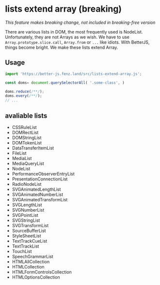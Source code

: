 # lists extend array (breaking)

_This feature makes breaking change, not included in *breaking-free* version_

There are various lists in DOM, the most frequently used is NodeList. Unfortunately, they are not Arrays as we wish. 
We have to use `Array.prototype.slice.call`, `Array.from` or `...` like idiots. 
With BetterJS, things become bright. We make these lists extend Array. 

## Usage

```javascript
import 'https://better-js.fenz.land/src/lists-extend-array.js';

const doms= document.querySelectorAll( '.some-class', )

doms.reduce(/**/);
doms.every(/**/);
// ...
```

## avaliable lists

* CSSRuleList
* DOMRectList
* DOMStringList
* DOMTokenList
* DataTransferItemList
* FileList
* MediaList
* MediaQueryList
* NodeList
* PerformanceObserverEntryList
* PresentationConnectionList
* RadioNodeList
* SVGAnimatedLengthList
* SVGAnimatedNumberList
* SVGAnimatedTransformList
* SVGLengthList
* SVGNumberList
* SVGPointList
* SVGStringList
* SVGTransformList
* SourceBufferList
* StyleSheetList
* TextTrackCueList
* TextTrackList
* TouchList
* SpeechGrammarList
* HTMLAllCollection
* HTMLCollection
* HTMLFormControlsCollection
* HTMLOptionsCollection
